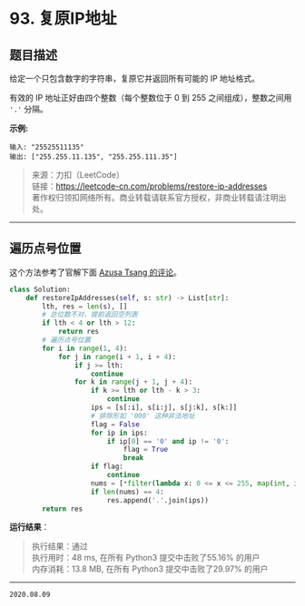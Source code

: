 # 93. 复原IP地址

## 题目描述

给定一个只包含数字的字符串，复原它并返回所有可能的 IP 地址格式。

有效的 IP 地址正好由四个整数（每个整数位于 0 到 255 之间组成），整数之间用 `'.'` 分隔。

**示例:**

```text
输入: "25525511135"
输出: ["255.255.11.135", "255.255.111.35"]
```

> 来源：力扣（LeetCode）  
> 链接：<https://leetcode-cn.com/problems/restore-ip-addresses>  
> 著作权归领扣网络所有。商业转载请联系官方授权，非商业转载请注明出处。

---

## 遍历点号位置

这个方法参考了官解下面 [Azusa Tsang 的评论](https://leetcode-cn.com/problems/restore-ip-addresses/solution/fu-yuan-ipdi-zhi-by-leetcode-solution/536401)。

```python
class Solution:
    def restoreIpAddresses(self, s: str) -> List[str]:
        lth, res = len(s), []
        # 总位数不对，提前返回空列表
        if lth < 4 or lth > 12:
            return res
        # 遍历点号位置
        for i in range(1, 4):
            for j in range(i + 1, i + 4):
                if j >= lth:
                    continue
                for k in range(j + 1, j + 4):
                    if k >= lth or lth - k > 3:
                        continue
                    ips = [s[:i], s[i:j], s[j:k], s[k:]]
                    # 排除形如 '000' 这种非法地址
                    flag = False
                    for ip in ips:
                        if ip[0] == '0' and ip != '0':
                            flag = True
                            break
                    if flag:
                        continue
                    nums = [*filter(lambda x: 0 <= x <= 255, map(int, ips))]
                    if len(nums) == 4:
                        res.append('.'.join(ips))
        return res

```

**运行结果**：

> 执行结果：通过  
> 执行用时：48 ms, 在所有 Python3 提交中击败了55.16% 的用户  
> 内存消耗：13.8 MB, 在所有 Python3 提交中击败了29.97% 的用户

---

`2020.08.09`
